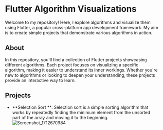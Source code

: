 # Flutter Algorithm Visualizations


Welcome to my repository! Here, I explore algorithms and visualize them using Flutter, a popular cross-platform app development framework. My aim is to create simple projects that demonstrate various algorithms in action.

## About

In this repository, you'll find a collection of Flutter projects showcasing different algorithms. Each project focuses on visualizing a specific algorithm, making it easier to understand its inner workings. Whether you're new to algorithms or looking to deepen your understanding, these projects provide an interactive way to learn.

## Projects

- **Selection Sort **: Selection sort is a simple sorting algorithm that works by repeatedly finding the minimum element from the unsorted part of the array and moving it to the beginning.
![Screenshot_1712670984](https://github.com/muhammedbayhan/flutter_algorithm_visualizer/assets/76851132/16c77a64-4cd2-41a0-9a1a-83adae64c795)
